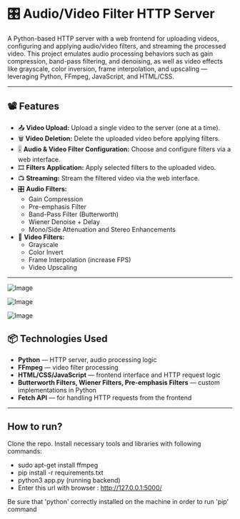 # 🎛️ Audio/Video Filter HTTP Server

A Python-based HTTP server with a web frontend for uploading videos, configuring and applying audio/video filters, and streaming the processed video. This project emulates audio processing behaviors such as gain compression, band-pass filtering, and denoising, as well as video effects like grayscale, color inversion, frame interpolation, and upscaling — leveraging Python, FFmpeg, JavaScript, and HTML/CSS.

---

## 📽️ Features

- 📤 **Video Upload:** Upload a single video to the server (one at a time).
- 🗑️ **Video Deletion:** Delete the uploaded video before applying filters.
- 🎚️ **Audio & Video Filter Configuration:** Choose and configure filters via a web interface.
- 🎞️ **Filters Application:** Apply selected filters to the uploaded video.
- 📺 **Streaming:** Stream the filtered video via the web interface.
- 🎛️ **Audio Filters:**
  - Gain Compression
  - Pre-emphasis Filter
  - Band-Pass Filter (Butterworth)
  - Wiener Denoise + Delay
  - Mono/Side Attenuation and Stereo Enhancements
- 🎨 **Video Filters:**
  - Grayscale
  - Color Invert
  - Frame Interpolation (increase FPS)
  - Video Upscaling

---

![Image](https://github.com/user-attachments/assets/e7b261c2-3742-4456-a121-826f0bc1b9b4)

![Image](https://github.com/user-attachments/assets/0cd33085-5451-4f07-a0c0-4f6d90503794)

![Image](https://github.com/user-attachments/assets/25f4e587-bfc6-4218-a5e7-b10a32c21029)

## 📦 Technologies Used

- **Python** — HTTP server, audio processing logic
- **FFmpeg** — video filter processing
- **HTML/CSS/JavaScript** — frontend interface and HTTP request logic
- **Butterworth Filters, Wiener Filters, Pre-emphasis Filters** — custom implementations in Python
- **Fetch API** — for handling HTTP requests from the frontend

---

## How to run?
Clone the repo.
Install necessary tools and libraries with following commands: 

- sudo apt-get install ffmpeg
- pip install -r requirements.txt
- python3 app.py (running backend)
- Enter this url with browser : http://127.0.0.1:5000/

Be sure that 'python' correctly installed on the machine in order to run 'pip' command

